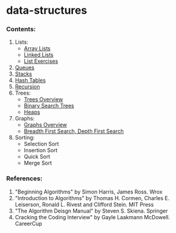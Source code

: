 # data-structures

### Contents:
1. Lists:
   - [Array Lists](https://github.com/arisonl/data-structures/edit/master/README.md)
   - [Linked Lists](https://github.com/arisonl/data-structures/blob/master/linked_list.ipynb)
   - [List Exercises](https://github.com/arisonl/data-structures/blob/master/list_exercises.ipynb)
2. [Queues](https://github.com/arisonl/data-structures/blob/master/queue.ipynb)
3. [Stacks](https://github.com/arisonl/data-structures/blob/master/stack.ipynb)
4. [Hash Tables](https://github.com/arisonl/data-structures/blob/master/hash_table.ipynb)
5. [Recursion](https://github.com/arisonl/data-structures/blob/master/recursion.ipynb)
6. Trees:
   - [Trees Overview](https://github.com/arisonl/data-structures/blob/master/trees_overview.ipynb)
   - [Binary Search Trees](https://github.com/arisonl/data-structures/blob/master/binary_search_tree.ipynb)
   - [Heaps](https://github.com/arisonl/data-structures/blob/master/heap.ipynb)
7. Graphs: 
   - [Graphs Overview](https://github.com/arisonl/data-structures/blob/master/graphs-overview.ipynb)
   - [Breadth First Search, Depth First Search](https://github.com/arisonl/data-structures/blob/master/bfs-dfs.ipynb)
8. Sorting:
   - Selection Sort
   - Insertion Sort
   - Quick Sort
   - Merge Sort


### References:
1. "Beginning Algorithms" by Simon Harris, James Ross. Wrox
2. "Introduction to Algorithms" by Thomas H. Cormen, Charles E. Leiserson, Ronald L. Rivest and Clifford Stein. MIT Press
3. "The Algorithm Deisgn Manual" by Steven S. Skiena. Springer
4. Cracking the Coding Interview" by Gayle Laakmann McDowell. CareerCup

